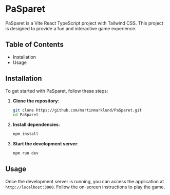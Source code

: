 # PaSparet

PaSparet is a Vite React TypeScript project with Tailwind CSS. This project is designed to provide a fun and interactive game experience.

## Table of Contents

- Installation
- Usage

## Installation

To get started with PaSparet, follow these steps:

1. **Clone the repository**:
   ```bash
   git clone https://github.com/martinmarklund/PaSparet.git
   cd PaSparet

2. **Install dependencies**:
   ```bash
   npm install
3. **Start the development server**:
   ```bash
   npm run dev

## Usage
Once the development server is running, you can access the application at ``http://localhost:3000``. Follow the on-screen instructions to play the game.

